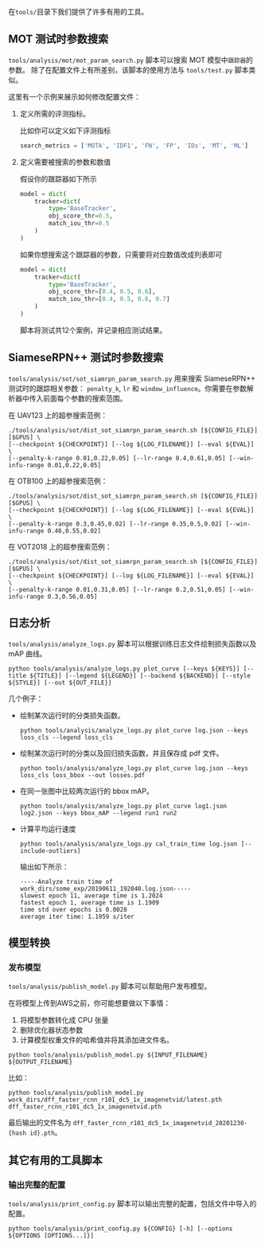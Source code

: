在`tools/`目录下我们提供了许多有用的工具。

## MOT 测试时参数搜索

`tools/analysis/mot/mot_param_search.py` 脚本可以搜索 MOT 模型中`跟踪器`的参数。
除了在配置文件上有所差别，该脚本的使用方法与 `tools/test.py` 脚本类似。

这里有一个示例来展示如何修改配置文件：

1. 定义所需的评测指标。

   比如你可以定义如下评测指标

   ```python
   search_metrics = ['MOTA', 'IDF1', 'FN', 'FP', 'IDs', 'MT', 'ML']
   ```

2. 定义需要被搜索的参数和数值

   假设你的跟踪器如下所示

   ```python
   model = dict(
       tracker=dict(
           type='BaseTracker',
           obj_score_thr=0.5,
           match_iou_thr=0.5
       )
   )
   ```

   如果你想搜索这个跟踪器的参数，只需要将对应数值改成列表即可

   ```python
   model = dict(
       tracker=dict(
           type='BaseTracker',
           obj_score_thr=[0.4, 0.5, 0.6],
           match_iou_thr=[0.4, 0.5, 0.6, 0.7]
       )
   )
   ```

   脚本将测试共12个案例，并记录相应测试结果。

## SiameseRPN++ 测试时参数搜索

`tools/analysis/sot/sot_siamrpn_param_search.py` 用来搜索 SiameseRPN++ 测试时的跟踪相关参数： `penalty_k`, `lr` 和 `window_influence`。你需要在参数解析器中传入前面每个参数的搜索范围。

在 UAV123 上的超参搜索范例：

```shell
./tools/analysis/sot/dist_sot_siamrpn_param_search.sh [${CONFIG_FILE}] [$GPUS] \
[--checkpoint ${CHECKPOINT}] [--log ${LOG_FILENAME}] [--eval ${EVAL}] \
[--penalty-k-range 0.01,0.22,0.05] [--lr-range 0.4,0.61,0.05] [--win-infu-range 0.01,0.22,0.05]
```

在 OTB100 上的超参搜索范例：

```shell
./tools/analysis/sot/dist_sot_siamrpn_param_search.sh [${CONFIG_FILE}] [$GPUS] \
[--checkpoint ${CHECKPOINT}] [--log ${LOG_FILENAME}] [--eval ${EVAL}] \
[--penalty-k-range 0.3,0.45,0.02] [--lr-range 0.35,0.5,0.02] [--win-infu-range 0.46,0.55,0.02]
```

在 VOT2018 上的超参搜索范例：

```shell
./tools/analysis/sot/dist_sot_siamrpn_param_search.sh [${CONFIG_FILE}] [$GPUS] \
[--checkpoint ${CHECKPOINT}] [--log ${LOG_FILENAME}] [--eval ${EVAL}] \
[--penalty-k-range 0.01,0.31,0.05] [--lr-range 0.2,0.51,0.05] [--win-infu-range 0.3,0.56,0.05]
```

## 日志分析

`tools/analysis/analyze_logs.py` 脚本可以根据训练日志文件绘制损失函数以及 mAP 曲线。

```shell
python tools/analysis/analyze_logs.py plot_curve [--keys ${KEYS}] [--title ${TITLE}] [--legend ${LEGEND}] [--backend ${BACKEND}] [--style ${STYLE}] [--out ${OUT_FILE}]
```

几个例子：

- 绘制某次运行时的分类损失函数。

  ```shell
  python tools/analysis/analyze_logs.py plot_curve log.json --keys loss_cls --legend loss_cls
  ```

- 绘制某次运行时的分类以及回归损失函数，并且保存成 pdf 文件。

  ```shell
  python tools/analysis/analyze_logs.py plot_curve log.json --keys loss_cls loss_bbox --out losses.pdf
  ```

- 在同一张图中比较两次运行的 bbox mAP。

  ```shell
  python tools/analysis/analyze_logs.py plot_curve log1.json log2.json --keys bbox_mAP --legend run1 run2
  ```

- 计算平均运行速度

  ```shell
  python tools/analysis/analyze_logs.py cal_train_time log.json [--include-outliers]
  ```

  输出如下所示：

  ```text
  -----Analyze train time of work_dirs/some_exp/20190611_192040.log.json-----
  slowest epoch 11, average time is 1.2024
  fastest epoch 1, average time is 1.1909
  time std over epochs is 0.0028
  average iter time: 1.1959 s/iter
  ```

## 模型转换

### 发布模型

`tools/analysis/publish_model.py` 脚本可以帮助用户发布模型。

在将模型上传到AWS之前，你可能想要做以下事情：

1. 将模型参数转化成 CPU 张量
2. 删除优化器状态参数
3. 计算模型权重文件的哈希值并将其添加进文件名。

```shell
python tools/analysis/publish_model.py ${INPUT_FILENAME} ${OUTPUT_FILENAME}
```

比如：

```shell
python tools/analysis/publish_model.py work_dirs/dff_faster_rcnn_r101_dc5_1x_imagenetvid/latest.pth dff_faster_rcnn_r101_dc5_1x_imagenetvid.pth
```

最后输出的文件名为 `dff_faster_rcnn_r101_dc5_1x_imagenetvid_20201230-{hash id}.pth`。

## 其它有用的工具脚本

### 输出完整的配置

`tools/analysis/print_config.py` 脚本可以输出完整的配置，包括文件中导入的配置。

```shell
python tools/analysis/print_config.py ${CONFIG} [-h] [--options ${OPTIONS [OPTIONS...]}]
```
